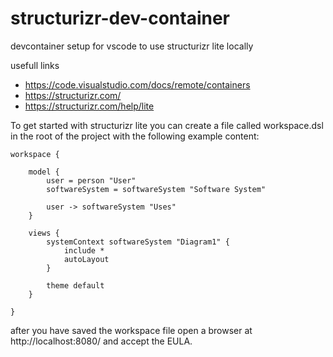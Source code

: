 # structurizr-dev-container

devcontainer setup for vscode to use structurizr lite locally

usefull links

- https://code.visualstudio.com/docs/remote/containers
- https://structurizr.com/
- https://structurizr.com/help/lite

To get started with structurizr lite you can create a file called workspace.dsl in the root of the project with the following example content:

```
workspace {

    model {
        user = person "User"
        softwareSystem = softwareSystem "Software System"

        user -> softwareSystem "Uses"
    }

    views {
        systemContext softwareSystem "Diagram1" {
            include *
            autoLayout
        }

        theme default
    }

}
```

after you have saved the workspace file open a browser at http://localhost:8080/ and accept the EULA.
